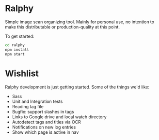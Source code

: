 # Ralphy
Simple image scan organizing tool.
Mainly for personal use, no intention to make this distributable or production-quality at this point.

To get started:
```bash
cd ralphy
npm install
npm start
```


# Wishlist #
Ralphy development is just getting started. Some of the things we'd like:
- Sass
- Unit and Integration tests
- Reading tag file
- Bugfix: support slashes in tags
- Links to Google drive and local watch directory
- Autodetect tags and titles via OCR
- Notifications on new log entries
- Show which page is active in nav